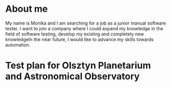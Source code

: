 # About me

My name is Monika and I am searching for a job as a junior manual software tester. I want to join a company where I could expand my knowledge in the field of software testing, develop my existing and completely new knowledgeIn the near future, I would like to advance my skills towards automation.


# Test plan for Olsztyn Planetarium and Astronomical Observatory 


